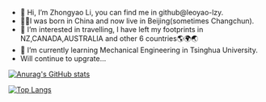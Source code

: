 - 👋 Hi, I’m Zhongyao Li, you can find me in github@leoyao-lzy.
- 🤞🤞I was born in China and now live in Beijing(sometimes Changchun).
- 👀 I’m interested in travelling, I have left my footprints in NZ,CANADA,AUSTRALIA and other 6 countries🌎🌍🌏
- 🤳 I’m currently learning Mechanical Engineering in Tsinghua University.
- Will continue to upgrate...

[![Anurag's GitHub stats](https://github-readme-stats.vercel.app/api?username=leoyao-lzy)](https://github.com/anuraghazra/github-readme-stats)

[![Top Langs](https://github-readme-stats.vercel.app/api/top-langs/?username=leoyao-lzy&layout=compact)](https://github.com/anuraghazra/github-readme-stats)
<!---
leoyao-lzy/leoyao-lzy is a ✨ special ✨ repository because its `README.md` (this file) appears on your GitHub profile.
You can click the Preview link to take a look at your changes.
--->
